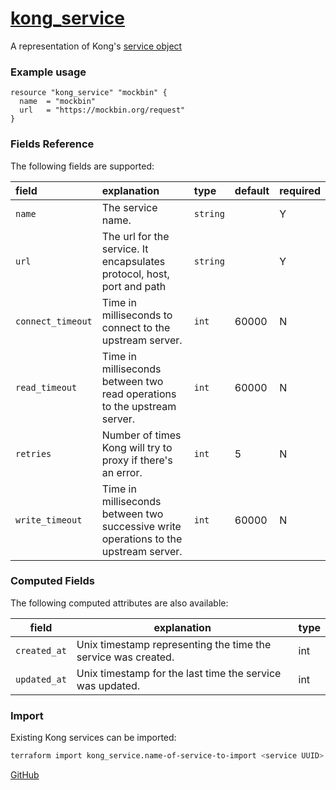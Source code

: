 # [kong_service](https://github.com/alexashley/terraform-provider-kong/tree/master/kong/provider/resource_kong_service.go)
A representation of Kong's [service object](https://docs.konghq.com/0.14.x/admin-api/#service-object)

### Example usage

~~~
resource "kong_service" "mockbin" {
  name  = "mockbin"
  url   = "https://mockbin.org/request"
}
~~~

### Fields Reference
The following fields are supported:


| field     | explanation     | type      | default     | required                         |
| :-------- | :-------------- | :-------- | :---------- | :------------------------------- |
|`name`|The service name. |`string`| | Y|
|`url`|The url for the service. It encapsulates protocol, host, port and path |`string`| | Y|
|`connect_timeout`|Time in milliseconds to connect to the upstream server. |`int`| 60000| N|
|`read_timeout`|Time in milliseconds between two read operations to the upstream server. |`int`| 60000| N|
|`retries`|Number of times Kong will try to proxy if there's an error. |`int`| 5| N|
|`write_timeout`|Time in milliseconds between two successive write operations to the upstream server. |`int`| 60000| N|


### Computed Fields
The following computed attributes are also available:

| field     | explanation     | type    |
|-----------|-----------------|---------|
|`created_at`|Unix timestamp representing the time the service was created. |int|
|`updated_at`|Unix timestamp for the last time the service was updated. |int|

### Import
Existing Kong services can be imported:
```bash
terraform import kong_service.name-of-service-to-import <service UUID>
```

[GitHub](https://github.com/alexashley/terraform-provider-kong)
